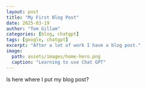 ```yaml
---
layout: post
title: "My First Blog Post"
date: 2025-03-19
author: "Tom Gillam"
categories: [blog, chatgpt]
tags: [google, chatgpt]
excerpt: "After a lot of work I have a blog post."
image: 
  path: assets/images/home-hero.png
  caption: "Learning to use Chat GPT"
---
```


Is here where I put my blog post?